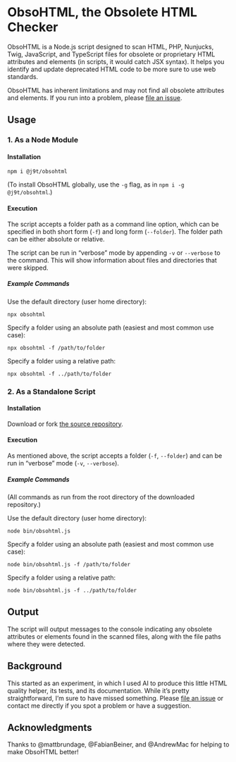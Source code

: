 # ObsoHTML, the Obsolete HTML Checker

ObsoHTML is a Node.js script designed to scan HTML, PHP, Nunjucks, Twig, JavaScript, and TypeScript files for obsolete or proprietary HTML attributes and elements (in scripts, it would catch JSX syntax). It helps you identify and update deprecated HTML code to be more sure to use web standards.

ObsoHTML has inherent limitations and may not find all obsolete attributes and elements. If you run into a problem, please [file an issue](https://github.com/j9t/obsohtml/issues).

## Usage

### 1. As a Node Module

#### Installation

```console
npm i @j9t/obsohtml
```

(To install ObsoHTML globally, use the `-g` flag, as in `npm i -g @j9t/obsohtml`.)

#### Execution

The script accepts a folder path as a command line option, which can be specified in both short form (`-f`) and long form (`--folder`). The folder path can be either absolute or relative.

The script can be run in “verbose” mode by appending `-v` or `--verbose` to the command. This will show information about files and directories that were skipped.

##### Example Commands

Use the default directory (user home directory):

```console
npx obsohtml
```

Specify a folder using an absolute path (easiest and most common use case):

```console
npx obsohtml -f /path/to/folder
```

Specify a folder using a relative path:

```console
npx obsohtml -f ../path/to/folder
```

### 2. As a Standalone Script

#### Installation

Download or fork [the source repository](https://github.com/j9t/obsohtml).

#### Execution

As mentioned above, the script accepts a folder (`-f`, `--folder`) and can be run in “verbose” mode (`-v`, `--verbose`).

##### Example Commands

(All commands as run from the root directory of the downloaded repository.)

Use the default directory (user home directory):

```console
node bin/obsohtml.js
```

Specify a folder using an absolute path (easiest and most common use case):

```console
node bin/obsohtml.js -f /path/to/folder
```

Specify a folder using a relative path:

```console
node bin/obsohtml.js -f ../path/to/folder
```

## Output

The script will output messages to the console indicating any obsolete attributes or elements found in the scanned files, along with the file paths where they were detected.

## Background

This started as an experiment, in which I used AI to produce this little HTML quality helper, its tests, and its documentation. While it’s pretty straightforward, I’m sure to have missed something. Please [file an issue](https://github.com/j9t/obsohtml/issues) or contact me directly if you spot a problem or have a suggestion.

## Acknowledgments

Thanks to @mattbrundage, @FabianBeiner, and @AndrewMac for helping to make ObsoHTML better!